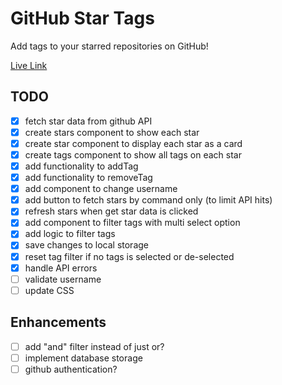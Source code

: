 # GitHub Star Tags

Add tags to your starred repositories on GitHub!

[Live Link](https://apettenati.github.io/github-star-tagger/)

## TODO

- [X] fetch star data from github API
- [X] create stars component to show each star
- [X] create star component to display each star as a card
- [X] create tags component to show all tags on each star
- [X] add functionality to addTag
- [X] add functionality to removeTag
- [X] add component to change username
- [X] add button to fetch stars by command only (to limit API hits)
- [X] refresh stars when get star data is clicked
- [X] add component to filter tags with multi select option
- [X] add logic to filter tags
- [X] save changes to local storage
- [X] reset tag filter if no tags is selected or de-selected
- [X] handle API errors
- [ ] validate username
- [ ] update CSS

## Enhancements

- [ ] add "and" filter instead of just or?
- [ ] implement database storage
- [ ] github authentication?
